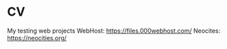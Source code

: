 # CV
My testing web projects
WebHost: https://files.000webhost.com/
Neocites: https://neocities.org/
